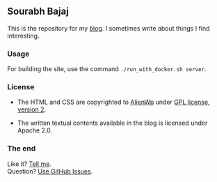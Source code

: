 ## Sourabh Bajaj

This is the repository for my [blog](http://sourabhbajaj.com). I sometimes write about things I find interesting.

### Usage

For building the site, use the command `./run_with_docker.sh server`.

### License

- The HTML and CSS are copyrighted to [AlienWp](http://alienwp.com/) under [GPL license, version 2](http://www.gnu.org/licenses/old-licenses/gpl-2.0.html).

- The written textual contents available in the blog is licensed under Apache 2.0.

### The end

Like it? [Tell me](http://twitter.com/sb2nov).<br/>
Question? [Use GitHub Issues](https://github.com/sb2nov/sb2nov.github.io/issues).
